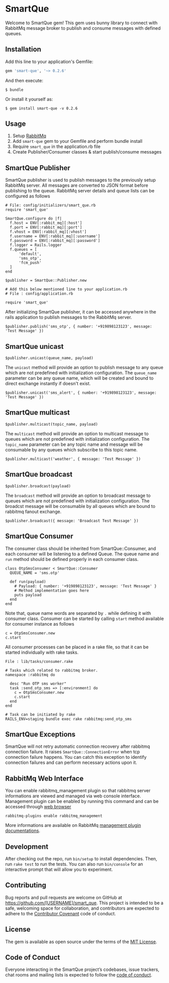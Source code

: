 # SmartQue

Welcome to SmartQue gem! This gem uses bunny library to connect with RabbitMq message broker
to publish and consume messages with defined queues.

## Installation

Add this line to your application's Gemfile:

```ruby
gem 'smart-que', '~> 0.2.6'
```

And then execute:

    $ bundle

Or install it yourself as:

    $ gem install smart-que -v 0.2.6

## Usage

1. Setup [RabbitMq](https://www.rabbitmq.com/#getstarted)
2. Add `smart-que` gem to your Gemfile and perform bundle install
3. Require `smart_que` in the application.rb file
4. Create Publisher/Consumer classes & start publish/consume messages

## SmartQue Publisher

SmartQue publisher is used to publish messages to the previously setup RabbitMq
server. All messages are converted to JSON format before publishing to the queue.
RabbitMq server details and queue lists can be configured as follows

```
# File: config/initializers/smart_que.rb
require 'smart_que'

SmartQue.configure do |f|
  f.host = ENV[:rabbit_mq][:host']
  f.port = ENV[:rabbit_mq][:port']
  f.vhost = ENV[:rabbit_mq][:vhost']
  f.username = ENV[:rabbit_mq][:username']
  f.password = ENV[:rabbit_mq][:password']
  f.logger = Rails.logger
  f.queues = [
      'default',
      'sms_otp',
      'fcm_push'
  ]
end

$publisher = SmartQue::Publisher.new

# Add this below mentioned line to your application.rb
# File : config/application.rb

require 'smart_que'
```

After initializing SmartQue publisher, it can be accessed anywhere in the rails application
to publish messages to the RabbitMq server.

```
$publisher.publish('sms_otp', { number: '+919898123123', message: 'Test Message' })
```


## SmartQue unicast

```
$publisher.unicast(queue_name, payload)
```

The `unicast` method will provide an option to publish message to any queue which are
not predefined with initialization configuration. The `queue_name` parameter can be any queue
name, which will be created and bound to direct exchange instantly if doesn't exist.

```
$publisher.unicast('sms_alert', { number: '+919898123123', message: 'Test Message' })
```



## SmartQue multicast

```
$publisher.multicast(topic_name, payload)
```

The `multicast` method will provide an option to multicast message to queues which are
not predefined with initialization configuration. The `topic_name` parameter can be any
topic name and message will be consumable by any queues which subscribe to this topic
name.

```
$publisher.multicast('weather', { message: 'Test Message' })
```

## SmartQue broadcast

```
$publisher.broadcast(payload)
```

The `broadcast` method will provide an option to broadcast message to queues which are
not predefined with initialization configuration. The broadcst message will be consumable by
all queues which are bound to rabbitmq fanout exchange.

```
$publisher.broadcast({ message: 'Broadcast Test Message' })
```


## SmartQue Consumer

The consumer class should be inherited from SmartQue::Consumer, and each consumer will be
listening to a defined Queue. The queue name and `run` method should be defined properly
in each consumer class.

```
class OtpSmsConsumer < SmartQue::Consumer
  QUEUE_NAME = 'sms.otp'

  def run(payload)
    # Payload: { number: '+919898123123', message: 'Test Message' }
    # Method implementation goes here
    puts payload
  end
end
```

Note that, queue name words are separated by `.` while defining it with consumer class.
Consumer can be started by calling `start` method available for consumer instance as follows

```
c = OtpSmsConsumer.new
c.start
```

All consumer processes can be placed in a rake file, so that it can be started individually
with rake tasks.

```
File : lib/tasks/consumer.rake

# Tasks which related to rabbitmq broker.
namespace :rabbitmq do

  desc "Run OTP sms worker"
  task :send_otp_sms => [:environment] do
    c = OtpSmsConsumer.new
    c.start
  end
end

# Task can be initiated by rake
RAILS_ENV=staging bundle exec rake rabbitmq:send_otp_sms
```

## SmartQue Exceptions

SmartQue will not retry automatic connection recovery after rabbitmq connection failure. It raises
`SmartQue::ConnectionError` when tcp connection failure happens. You can catch this exception to
identify connection failures and can perform necessary actions upon it.

## RabbitMq Web Interface

You can enable rabbitmq_management plugin so that rabbitmq server informations
are viewed and managed via web console interface. Management plugin can be enabled
by running this command and can be accessed through [web browser](localhost:15672)

```
rabbitmq-plugins enable rabbitmq_management
```

More informations are available on RabbitMq [management plugin documentations](https://www.rabbitmq.com/management.html).

## Development

After checking out the repo, run `bin/setup` to install dependencies. Then, run `rake test` to run the tests. You can also run `bin/console` for an interactive prompt that will allow you to experiment.

## Contributing

Bug reports and pull requests are welcome on GitHub at https://github.com/[USERNAME]/smart_que. This project is intended to be a safe, welcoming space for collaboration, and contributors are expected to adhere to the [Contributor Covenant](http://contributor-covenant.org) code of conduct.

## License

The gem is available as open source under the terms of the [MIT License](http://opensource.org/licenses/MIT).

## Code of Conduct

Everyone interacting in the SmartQue project’s codebases, issue trackers, chat rooms and mailing lists is expected to follow the [code of conduct](https://github.com/[USERNAME]/smart_que/blob/master/CODE_OF_CONDUCT.md).
